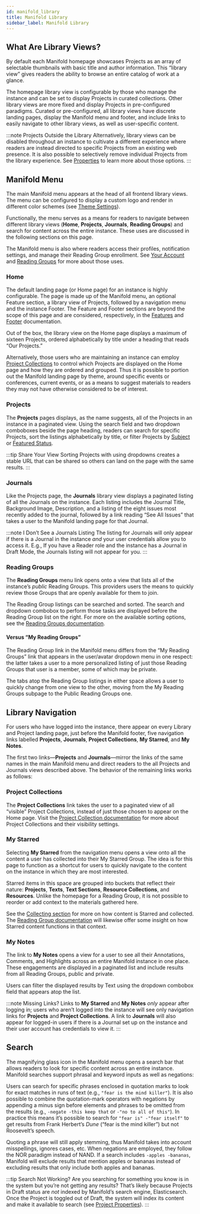 ```yaml
---
id: manifold_library
title: Manifold Library
sidebar_label: Manifold Library
---
```


## What Are Library Views?

By default each Manifold homepage showcases Projects as an array of selectable thumbnails with basic title and author information. This “library view” gives readers the ability to browse an entire catalog of work at a glance.

The homepage library view is configurable by those who manage the instance and can be set to display Projects in curated collections. Other library views are more fixed and display Projects in pre-configured paradigms. Curated or pre-configured, all library views have discrete landing pages, display the Manifold menu and footer, and include links to easily navigate to other library views, as well as user-specific content.

:::note Projects Outside the Library
Alternatively, library views can be disabled throughout an instance to cultivate a different experience where readers are instead directed to specific Projects from an existing web presence. It is also possible to selectively remove individual Projects from the library experience. See [Properties](../administering/configuring/properties.md#disable-library-views) to learn more about those options.
:::

## Manifold Menu

The main Manifold menu appears at the head of all frontend library views. The menu can be configured to display a custom logo and render in different color schemes (see [Theme Settings](../administering/configuring/theme_settings)).

Functionally, the menu serves as a means for readers to navigate between different library views (**Home**, **Projects**, **Journals**, **Reading Groups**) and search for content across the entire instance. These uses are discussed in the following sections on this page.

The Manifold menu is also where readers access their profiles, notification settings, and manage their Reading Group enrollment. See [Your Account](../using/your_account.md) and [Reading Groups](../using/reading_groups.md) for more about those uses.

### Home

The default landing page (or Home page) for an instance is highly configurable. The page is made up of the Manifold menu, an optional Feature section, a library view of Projects, followed by a navigation menu and the instance Footer. The Feature and Footer sections are beyond the scope of this page and are considered, respectively, in the [Features](../docs/backend/features.md) and [Footer](../docs/administering/configuring/properties.md#footer) documentation.

Out of the box, the library view on the Home page displays a maximum of sixteen Projects, ordered alphabetically by title under a heading that reads “Our Projects.” 

Alternatively, those users who are maintaining an instance can employ [Project Collections](../backend/project_collections.md) to control which Projects are displayed on the Home page and how they are ordered and grouped. Thus it is possible to portion out the Manifold landing page by theme, around specific events or conferences, current events, or as a means to suggest materials to readers they may not have otherwise considered to be of interest.

### Projects

The **Projects** pages displays, as the name suggests, all of the Projects in an instance in a paginated view. Using the search field and two dropdown comboboxes beside the page heading, readers can search for specific Projects, sort the listings alphabetically by title, or filter Projects by [Subject](../administering/configuring/project_subjects.md) or [Featured Status](../backend/projects.md#featured).

:::tip Share Your View
Sorting Projects with using dropdowns creates a stable URL that can be shared so others can land on the page with the same results.
:::

### Journals

Like the Projects page, the **Journals** library view displays a paginated listing of all the Journals on the instance. Each listing includes the Journal Title, Background Image, Description, and a listing of the eight issues most recently added to the journal, followed by a link reading “See All Issues”  that takes a user to the Manifold landing page for that Journal.

:::note I Don’t See a Journals Listing
The listing for Journals will only appear if there is a Journal in the instance *and* your user credentials allow you to access it. E.g., If you have a Reader role and the instance has a Journal in Draft Mode, the Journals listing will not appear for you.
:::

### Reading Groups

The **Reading Groups** menu link opens onto a view that lists all of the instance’s *public* Reading Groups. This providers users the means to quickly review those Groups that are openly available for them to join.

The Reading Group listings can be searched and sorted. The search and dropdown combobox to perform those tasks are displayed before the Reading Group list on the right. For more on the available sorting options, see the [Reading Groups documentation](../using/reading_groups.md).

#### Versus “My Reading Groups”

The Reading Group link in the Manifold menu differs from the “My Reading Groups” link that appears in the user/avatar dropdown menu in one respect: the latter takes a user to a more personalized listing of just those Reading Groups that user is a member, some of which may be private.

The tabs atop the Reading Group listings in either space allows a user to quickly change from one view to the other, moving from the My Reading Groups subpage to the Public Reading Groups one.

## Library Navigation

For users who have logged into the instance, there appear on every Library and Project landing page, just before the Manifold footer, five navigation links labelled **Projects**, **Journals**, **Project Collections**, **My Starred**, and **My Notes**.

The first two links—**Projects** and **Journals**—mirror the links of the same names in the main Manifold menu and direct readers to the all Projects and Journals views described above. The behavior of the remaining links works as follows:

### Project Collections

The **Project Collections** link takes the user to a paginated view of all “visible” Project Collections, instead of just those chosen to appear on the Home page. Visit the [Project Collection documentation](../backend/project_collections.md) for more about Project Collections and their visibility settings.

### My Starred

Selecting **My Starred** from the navigation menu opens a view onto all the content a user has collected into their My Starred Group. The idea is for this page to function as a shortcut for users to quickly navigate to the content on the instance in which they are most interested.

Starred items in this space are grouped into buckets that reflect their nature: **Projects**, **Texts**, **Text Sections**, **Resource Collections**, and **Resources**. Unlike the homepage for a Reading Group, it is not possible to reorder or add context to the materials gathered here.

See the [Collecting section](../using/collecting.md) for more on how content is Starred and collected. The [Reading Group documentation](../using/reading_groups.md) will likewise offer some insight on how Starred content functions in that context.

### My Notes

The link to **My Notes** opens a view for a user to see all their Annotations, Comments, and Highlights across an entire Manifold instance in one place. These engagements are displayed in a paginated list and include results from all Reading Groups, public and private.

Users can filter the displayed results by Text using the dropdown combobox field that appears atop the list.

:::note Missing Links?
Links to **My Starred** and **My Notes** *only* appear after logging in; users who aren’t logged into the instance will see only navigation links for **Projects** and **Project Collections**. A link to **Journals** will also appear for logged-in users if there is a Journal set up on the instance and their user account has credentials to view it.
:::

## Search

The magnifying glass icon in the Manifold menu opens a search bar that allows readers to look for specific content across an entire instance. Manifold searches support phrasal and keyword inputs as well as negations:

Users can search for specific phrases enclosed in quotation marks to look for exact matches in runs of text (e.g., `"fear is the mind killer"`). It is also possible to combine the quotation-mark operators with negations by appending a minus sign before elements and phrases to be omitted from the results (e.g., `-negate -this keep that` or `-"no to all of this"`). In practice this means it’s possible to search for `"fear is" -"fear itself"` to get results from Frank Herbert’s *Dune* (“fear is the mind killer”) but not Roosevelt’s speech.

Quoting a phrase will still apply stemming, thus Manifold takes into account misspellings, ignores cases, etc. When negations are employed, they follow the NOR paradigm instead of NAND. If a search includes `-apples -bananas`, Manifold will exclude results that mention apples or bananas instead of excluding results that only include both apples and bananas.

:::tip Search Not Working?
Are you searching for something you know is in the system but you’re not getting any results? That’s likely because Projects in Draft status are *not* indexed by Manifold’s search engine, Elasticsearch. Once the Project is toggled out of Draft, the system will index its content and make it available to search (see [Project Properties](../backend/projects.md#draft-mode)).
:::